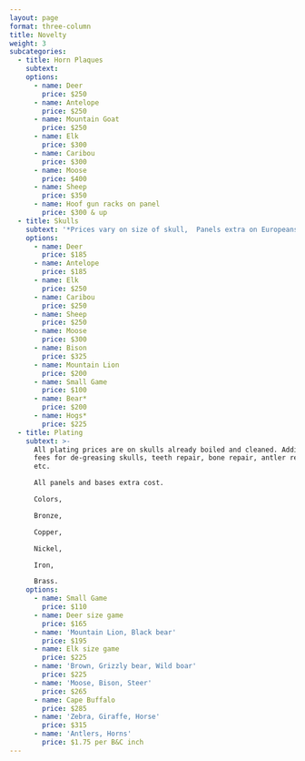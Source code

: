 ```yaml
---
layout: page
format: three-column
title: Novelty
weight: 3
subcategories:
  - title: Horn Plaques
    subtext:
    options:
      - name: Deer
        price: $250
      - name: Antelope
        price: $250
      - name: Mountain Goat
        price: $250
      - name: Elk
        price: $300
      - name: Caribou
        price: $300
      - name: Moose
        price: $400
      - name: Sheep
        price: $350
      - name: Hoof gun racks on panel
        price: $300 & up
  - title: Skulls
    subtext: '*Prices vary on size of skull,  Panels extra on Europeans'
    options:
      - name: Deer
        price: $185
      - name: Antelope
        price: $185
      - name: Elk
        price: $250
      - name: Caribou
        price: $250
      - name: Sheep
        price: $250
      - name: Moose
        price: $300
      - name: Bison
        price: $325
      - name: Mountain Lion
        price: $200
      - name: Small Game
        price: $100
      - name: Bear*
        price: $200
      - name: Hogs*
        price: $225
  - title: Plating
    subtext: >-
      All plating prices are on skulls already boiled and cleaned. Additional
      fees for de-greasing skulls, teeth repair, bone repair, antler repairs
      etc.

      All panels and bases extra cost.

      Colors,

      Bronze,

      Copper,

      Nickel,

      Iron,

      Brass.
    options:
      - name: Small Game
        price: $110
      - name: Deer size game
        price: $165
      - name: 'Mountain Lion, Black bear'
        price: $195
      - name: Elk size game
        price: $225
      - name: 'Brown, Grizzly bear, Wild boar'
        price: $225
      - name: 'Moose, Bison, Steer'
        price: $265
      - name: Cape Buffalo
        price: $285
      - name: 'Zebra, Giraffe, Horse'
        price: $315
      - name: 'Antlers, Horns'
        price: $1.75 per B&C inch
---
```


